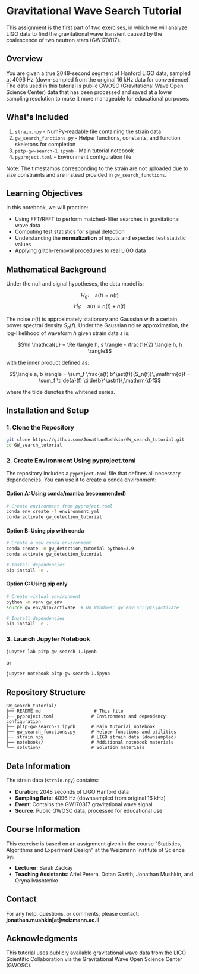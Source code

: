 # Gravitational Wave Search Tutorial

This assignment is the first part of two exercises, in which we will analyze LIGO data to find the gravitational wave transient caused by the coalescence of two neutron stars (GW170817).

## Overview

You are given a true 2048-second segment of Hanford LIGO data, sampled at 4096 Hz (down-sampled from the original 16 kHz data for convenience). The data used in this tutorial is public GWOSC (Gravitational Wave Open Science Center) data that has been processed and saved at a lower sampling resolution to make it more manageable for educational purposes.

## What's Included

1. `strain.npy` - NumPy-readable file containing the strain data
2. `gw_search_functions.py` - Helper functions, constants, and function skeletons for completion
3. `pitp-gw-search-1.ipynb` - Main tutorial notebook
4. `pyproject.toml` - Environment configuration file

Note: The timestamps corresponding to the strain are not uploaded due to size constraints and are instead provided in `gw_search_functions`.

## Learning Objectives

In this notebook, we will practice:

- Using FFT/RFFT to perform matched-filter searches in gravitational wave data
- Computing test statistics for signal detection
- Understanding the **normalization** of inputs and expected test statistic values
- Applying glitch-removal procedures to real LIGO data

## Mathematical Background

Under the null and signal hypotheses, the data model is:

$$H_0: \quad s(t) = n(t)$$
$$H_1: \quad s(t) = n(t) + h(t)$$

The noise $n(t)$ is approximately stationary and Gaussian with a certain power spectral density $S_n(f)$. Under the Gaussian noise approximation, the log-likelihood of waveform $h$ given strain data $s$ is:

$$\ln \mathcal{L} = \Re \langle h, s \rangle - \frac{1}{2} \langle h, h \rangle$$

with the inner product defined as:

$$\langle a, b \rangle = \sum_f \frac{a(f) b^\ast(f)}{S_n(f)}\,\mathrm{d}f = \sum_f \tilde{a}(f) \tilde{b}^\ast(f)\,\mathrm{d}f$$

where the tilde denotes the whitened series.

## Installation and Setup

### 1. Clone the Repository

```bash
git clone https://github.com/JonathanMushkin/GW_search_tutorial.git
cd GW_search_tutorial
```

### 2. Create Environment Using pyproject.toml

The repository includes a `pyproject.toml` file that defines all necessary dependencies. You can use it to create a conda environment:

#### Option A: Using conda/mamba (recommended)

```bash
# Create environment from pyproject.toml
conda env create -f environment.yml
conda activate gw_detection_tutorial
```

#### Option B: Using pip with conda

```bash
# Create a new conda environment
conda create -n gw_detection_tutorial python=3.9
conda activate gw_detection_tutorial

# Install dependencies
pip install -e .
```

#### Option C: Using pip only

```bash
# Create virtual environment
python -m venv gw_env
source gw_env/bin/activate  # On Windows: gw_env\Scripts\activate

# Install dependencies
pip install -e .
```

### 3. Launch Jupyter Notebook

```bash
jupyter lab pitp-gw-search-1.ipynb
```

or

```bash
jupyter notebook pitp-gw-search-1.ipynb
```

## Repository Structure

```
GW_search_tutorial/
├── README.md                    # This file
├── pyproject.toml              # Environment and dependency configuration
├── pitp-gw-search-1.ipynb      # Main tutorial notebook
├── gw_search_functions.py      # Helper functions and utilities
├── strain.npy                  # LIGO strain data (downsampled)
├── notebooks/                  # Additional notebook materials
└── solution/                   # Solution materials
```

## Data Information

The strain data (`strain.npy`) contains:
- **Duration**: 2048 seconds of LIGO Hanford data
- **Sampling Rate**: 4096 Hz (downsampled from original 16 kHz)
- **Event**: Contains the GW170817 gravitational wave signal
- **Source**: Public GWOSC data, processed for educational use

## Course Information

This exercise is based on an assignment given in the course "Statistics, Algorithms and Experiment Design" at the Weizmann Institute of Science by:

- **Lecturer**: Barak Zackay
- **Teaching Assistants**: Ariel Perera, Dotan Gazith, Jonathan Mushkin, and Oryna Ivashtenko

## Contact

For any help, questions, or comments, please contact:
**jonathan.mushkin[at]weizmann.ac.il**

## Acknowledgments

This tutorial uses publicly available gravitational wave data from the LIGO Scientific Collaboration via the Gravitational Wave Open Science Center (GWOSC). 
